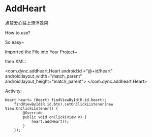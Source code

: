 # AddHeart
点赞爱心往上漂浮效果


How to use?

So easy~

Imported the File into Your Project~

then 
  XML:
  
   <com.dync.addheart.Heart
        android:id ="@+id/heart"
        android:layout_width="match_parent"
        android:layout_height="match_parent">
    </com.dync.addheart.Heart>
    
    
  Activity:
  
    Heart heart= (Heart) findViewById(R.id.heart);
        findViewById(R.id.btn).setOnClickListener(new View.OnClickListener() {
            @Override
            public void onClick(View v) {
                heart.addHeart();
            }
        });

